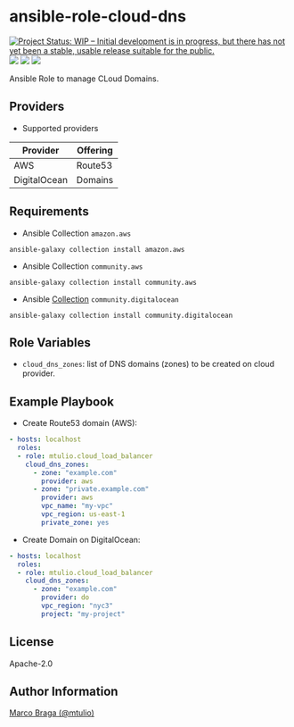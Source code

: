 ansible-role-cloud-dns
======================

[![Project Status: WIP – Initial development is in progress, but there has not yet been a stable, usable release suitable for the public.](https://www.repostatus.org/badges/latest/wip.svg)](https://www.repostatus.org/#wip)
![](https://github.com/mtulio/ansible-role-cloud-dns/actions/workflows/release.yml/badge.svg)
![](https://github.com/mtulio/ansible-role-cloud-dns/actions/workflows/ci.yml/badge.svg?branch=main)
![](https://img.shields.io/ansible/role/59600)

Ansible Role to manage CLoud Domains.

Providers
---------

- Supported providers

| Provider | Offering |
| -- | -- |
| AWS | Route53 |
| DigitalOcean | Domains |


Requirements
------------

- Ansible Collection `amazon.aws`
```
ansible-galaxy collection install amazon.aws
```

- Ansible Collection `community.aws`
```
ansible-galaxy collection install community.aws
```

- Ansible [Collection](https://docs.ansible.com/ansible/latest/collections/community/digitalocean/index.html) `community.digitalocean`

```
ansible-galaxy collection install community.digitalocean
```

Role Variables
--------------

- `cloud_dns_zones`: list of DNS domains (zones) to be created on cloud provider.

<!--

Dependencies
------------

A list of other roles hosted on Galaxy should go here, plus any details in regards to parameters that may need to be set for other roles, or variables that are used from other roles.

-->

Example Playbook
----------------

- Create Route53 domain (AWS):

```yaml
- hosts: localhost
  roles:
  - role: mtulio.cloud_load_balancer
    cloud_dns_zones:
      - zone: "example.com"
        provider: aws
      - zone: "private.example.com"
        provider: aws
        vpc_name: "my-vpc"
        vpc_region: us-east-1
        private_zone: yes
```

- Create Domain on DigitalOcean:

```yaml
- hosts: localhost
  roles:
  - role: mtulio.cloud_load_balancer
    cloud_dns_zones:
      - zone: "example.com"
        provider: do
        vpc_region: "nyc3"
        project: "my-project"
```


License
-------

Apache-2.0

Author Information
------------------

[Marco Braga (@mtulio)](https://github.com/mtulio)
